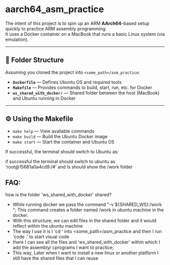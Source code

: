 # aarch64_asm_practice

The intent of this project is to spin up an ARM **AArch64**–based setup quickly to practice ARM assembly programming.  
It uses a Docker container on a MacBook that runs a basic Linux system (via emulation).

---

## 📂 Folder Structure

Assuming you cloned the project into `<some_path>/asm_practice`:

- **`Dockerfile`** — Defines Ubuntu OS and required tools  
- **`Makefile`** — Provides commands to build, start, run, etc. for Docker  
- **`ws_shared_with_docker/`** — Shared folder between the host (MacBook) and Ubuntu running in Docker  

---

## ⚙️ Using the Makefile

- `make help` — View available commands  
- `make build` — Build the Ubuntu Docker image  
- `make start` — Start the container and Ubuntu OS  

If successful, the terminal should switch to Ubuntu as:



if successful the terminal should switch to ubuntu as 'root@15681a0a4cd9:/#'
and ls should show the /work folder


## FAQ:
how is the folder 'ws_shared_with_docker' shared?
 -  While running docker we pass the command "-v ${SHARED_WS}:/work "; This command creates a folder named /work in ubuntu machine in the docker.
 - With this structure; we can edit files in the shared folder and it would reflect within the ubuntu machine
 - The way I use it is I 'cd ' into <some_path>/asm_practice and then I run 'code .' to start visual code
 - there I can see all the files and 'ws_shared_with_docker' within which I add the assembly/ cprograms I want to practice;
 - This way, Later when I want to install a new linux or another platform I still have the shared files that I can reuse

